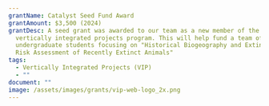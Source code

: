 ```yaml
---
grantName: Catalyst Seed Fund Award
grantAmount: $3,500 (2024)
grantDesc: A seed grant was awarded to our team as a new member of the UA's
  vertically integrated projects program. This will help fund a team of
  undergraduate students focusing on "Historical Biogeography and Extinction
  Risk Assessment of Recently Extinct Animals"
tags:
  - Vertically Integrated Projects (VIP)
  - ""
document: ""
image: /assets/images/grants/vip-web-logo_2x.png
---
```


